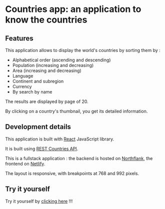 # Countries app: an application to know the countries

## Features

This application allows to display the world's countries by sorting them by :

- Alphabetical order (ascending and descending)
- Population (increasing and decreasing)
- Area (increasing and decreasing)
- Language
- Continent and subregion
- Currency
- By search by name

The results are displayed by page of 20.

By clicking on a country's thumbnail, you get its detailed information.

## Development details

This application is built with [React](https://react.dev/) JavaScript library.

It is built using [REST Countries API](https://restcountries.com/).

This is a fullstack application : the backend is hosted on [Northflank](https://northflank.com/), the frontend on [Netlify](https://www.netlify.com/).

The layout is responsive, with breakpoints at 768 and 992 pixels.

## Try it yourself

Try it yourself by [clicking here](https://strong-churros-e75113.netlify.app) !!!
